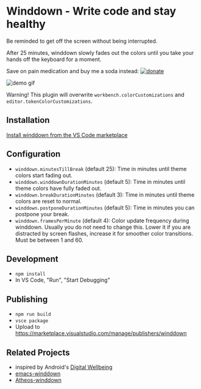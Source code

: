 # Winddown - Write code and stay healthy

Be reminded to get off the screen without being interrupted.

After 25 minutes, winddown slowly fades out the colors until you take your hands off the keyboard for a moment.

Save on pain medication and buy me a soda instead: [![donate](https://www.paypalobjects.com/en_US/i/btn/btn_donate_SM.gif)](https://www.paypal.com/cgi-bin/webscr?cmd=_s-xclick&hosted_button_id=Y9TKS7F2E2A2E)

![demo gif](https://raw.githubusercontent.com/schneefux/vscode-winddown/master/demo.gif)

Warning! This plugin will overwrite `workbench.colorCustomizations` and `editor.tokenColorCustomizations`.

## Installation

[Install winddown from the VS Code marketplace](https://marketplace.visualstudio.com/items?itemName=winddown.vscode-winddown)

## Configuration

  * `winddown.minutesTillBreak` (default 25): Time in minutes until theme colors start fading out.
  * `winddown.winddownDurationMinutes` (default 5): Time in minutes until theme colors have fully faded out.
  * `winddown.breakDurationMinutes` (default 3): Time in minutes until theme colors are reset to normal.
  * `winddown.postponeDurationMinutes` (default 5): Time in minutes you can postpone your break.
  * `winddown.framesPerMinute` (default 4): Color update frequency during winddown. Usually you do not need to change this. Lower it if you are distracted by screen flashes, increase it for smoother color transitions. Must be between 1 and 60.

## Development

  * `npm install`
  * In VS Code, "Run", "Start Debugging"

## Publishing

  * `npm run build`
  * `vsce package`
  * Upload to https://marketplace.visualstudio.com/manage/publishers/winddown

## Related Projects

  * inspired by Android's [Digital Wellbeing](https://www.android.com/digital-wellbeing/)
  * [emacs-winddown](https://github.com/syohex/emacs-winddown)
  * [Atheos-winddown](https://github.com/HLSiira/Atheos-Winddown)
